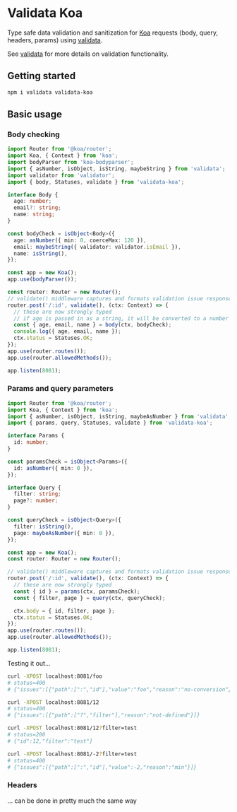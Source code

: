 # Validata Koa

Type safe data validation and sanitization for [Koa](https://www.npmjs.com/package/koa) requests
(body, query, headers, params) using [validata](https://www.npmjs.com/package/validata).

See [validata](https://www.npmjs.com/package/validata) for more details on validation functionality.

## Getting started

```bash
npm i validata validata-koa
```

## Basic usage

### Body checking

```typescript
import Router from '@koa/router';
import Koa, { Context } from 'koa';
import bodyParser from 'koa-bodyparser';
import { asNumber, isObject, isString, maybeString } from 'validata';
import validator from 'validator';
import { body, Statuses, validate } from 'validata-koa';

interface Body {
  age: number;
  email?: string;
  name: string;
}

const bodyCheck = isObject<Body>({
  age: asNumber({ min: 0, coerceMax: 120 }),
  email: maybeString({ validator: validator.isEmail }),
  name: isString(),
});

const app = new Koa();
app.use(bodyParser());

const router: Router = new Router();
// validate() middleware captures and formats validation issue responses
router.post('/:id', validate(), (ctx: Context) => {
  // these are now strongly typed
  // if age is passed in as a string, it will be converted to a number (by the asNumber() check)
  const { age, email, name } = body(ctx, bodyCheck);
  console.log({ age, email, name });
  ctx.status = Statuses.OK;
});
app.use(router.routes());
app.use(router.allowedMethods());

app.listen(8081);
```

### Params and query parameters

```typescript
import Router from '@koa/router';
import Koa, { Context } from 'koa';
import { asNumber, isObject, isString, maybeAsNumber } from 'validata';
import { params, query, Statuses, validate } from 'validata-koa';

interface Params {
  id: number;
}

const paramsCheck = isObject<Params>({
  id: asNumber({ min: 0 }),
});

interface Query {
  filter: string;
  page?: number;
}

const queryCheck = isObject<Query>({
  filter: isString(),
  page: maybeAsNumber({ min: 0 }),
});

const app = new Koa();
const router: Router = new Router();

// validate() middleware captures and formats validation issue responses
router.post('/:id', validate(), (ctx: Context) => {
  // these are now strongly typed
  const { id } = params(ctx, paramsCheck);
  const { filter, page } = query(ctx, queryCheck);

  ctx.body = { id, filter, page };
  ctx.status = Statuses.OK;
});
app.use(router.routes());
app.use(router.allowedMethods());

app.listen(8081);
```

Testing it out...

```bash
curl -XPOST localhost:8081/foo
# status=400
# {"issues":[{"path":[":","id"],"value":"foo","reason":"no-conversion"}]}

curl -XPOST localhost:8081/12
# status=400
# {"issues":[{"path":["?","filter"],"reason":"not-defined"}]}

curl -XPOST localhost:8081/12?filter=test
# status=200
# {"id":12,"filter":"test"}

curl -XPOST localhost:8081/-2?filter=test
# status=400
# {"issues":[{"path":[":","id"],"value":-2,"reason":"min"}]}
```

### Headers

... can be done in pretty much the same way
